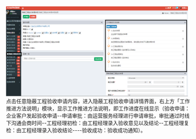 ![](/assets/隐蔽工程验收申请7.png)点击任意隐蔽工程验收申请内容，进入隐蔽工程验收申请详情界面，右上方「工作推进方法说明」模块，显示工作推进方法说明，即工作进度在线显示（验收申请：企业客户发起验收申请--申请审批：由运营服务经理进行申请审批，审批通过时线下沟通会商时间--工程经理初检：由工程经理录入验收意见以及结论--工程经理复检：由工程经理录入验收结论----验收成功：验收成功通知）。



